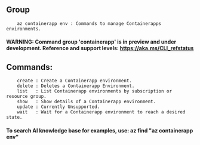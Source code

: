 ## Group
```
    az containerapp env : Commands to manage Containerapps environments.
```
#### WARNING: Command group 'containerapp' is in preview and under development. Reference and support levels: https://aka.ms/CLI_refstatus

## Commands:
```
    create : Create a Containerapp environment.
    delete : Deletes a Containerapp Environment.
    list   : List Containerapp environments by subscription or resource group.
    show   : Show details of a Containerapp environment.
    update : Currently Unsupported.
    wait   : Wait for a Containerapp environment to reach a desired state.
```    
#### To search AI knowledge base for examples, use: az find "az containerapp env"
